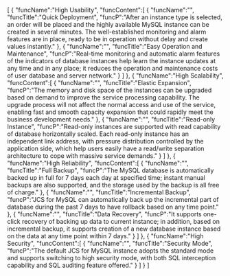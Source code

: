 [
	{
		"funcName":"High Usability",
		"funcContent":[
			{
				"funcName":"",
				"funcTitle":"Quick Deployment",
				"funcP":"After an instance type is selected, an order will be placed and the highly available MySQL instance can be created in several minutes. The well-established monitoring and alarm features are in place, ready to be in operation without delay and create values instantly."
			},
			{
				"funcName":"",
				"funcTitle":"Easy Operation and Maintenance",
				"funcP":"Real-time monitoring and automatic alarm features of the indicators of database instances help learn the instance updates at any time and in any place; it reduces the operation and maintenance costs of user database and server network."
			}
		]
	},
	{
		"funcName":"High Scalability",
		"funcContent":[
			{
				"funcName":"",
				"funcTitle":"Elastic Expansion",
				"funcP":"The memory and disk space of the instances can be upgraded based on demand to improve the service processing capability. The upgrade process will not affect the normal access and use of the service, enabling fast and smooth capacity expansion that could rapidly meet the business development needs."
			},
			{
				"funcName":"",
				"funcTitle":"Read-only Instance",
				"funcP":"Read-only instances are supported with read capability of database horizontally scaled. Each read-only instance has an independent link address, with pressure distribution controlled by the application side, which help users easily have a read/write separation architecture to cope with massive service demands."
			}
		]
	},
	{
		"funcName":"High Reliability",
		"funcContent":[
			{
				"funcName":"",
				"funcTitle":"Full Backup",
				"funcP":"The MySQL database is automatically backed up in full for 7 days each day at specified time; instant manual backups are also supported, and the storage used by the backup is all free of charge."
			},
			{
				"funcName":"",
				"funcTitle":"Incremental Backup",
				"funcP":"JCS for MySQL can automatically back up the incremental part of database during the past 7 days to have rollback based on any time point."
			},
			{
				"funcName":"",
				"funcTitle":"Data Recovery",
				"funcP":"It supports one-click recovery of backing up data to current instance; in addition, based on incremental backup, it supports creation of a new database instance based on the data at any time point within 7 days."
			}
		]
	},
	{
		"funcName":"High Security",
		"funcContent":[
			{
				"funcName":"",
				"funcTitle":"Security Mode",
				"funcP":"The default JCS for MySQL instance adopts the standard mode and supports switching to high security mode, with both SQL interception capability and SQL auditing feature offered."
			}
		]
	}
]